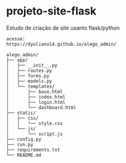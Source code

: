 # projeto-site-flask

Estudo de criação de site usanto flask/python

~~~arduino
acesse:
https://dyuliano14.github.io/alego_admin/

alego_admin/
├── app/
│   ├── __init__.py
│   ├── routes.py
│   ├── forms.py
│   ├── models.py
│   └── templates/
│       ├── base.html
│       ├── index.html
│       ├── login.html
│       └── dashboard.html
├── static/
│   ├── css/
│   │   └── style.css
│   └── js/
│       └── script.js
├── config.py
├── run.py
├── requirements.txt
└── README.md
~~~
